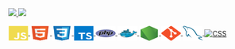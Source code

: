 <div>
   <a href="https://github.com/caul37">
   <img height="180em" src="https://github-readme-stats.vercel.app/api?username=caul137&show_icons=true&theme=tokyonight&include_all_commits=true&count_private=true"/>
   <img height="180em" src="https://github-readme-stats.vercel.app/api/top-langs/?username=caul137&layout=compact&langs_count=6&theme=tokyonight"/>
</div>
    
<div style="display: inline_block"><br>
  <img align="center" alt="Js" height="30" width="40" src="https://raw.githubusercontent.com/devicons/devicon/master/icons/javascript/javascript-plain.svg">
  <img align="center" alt="HTML" height="30" width="40" src="https://raw.githubusercontent.com/devicons/devicon/master/icons/html5/html5-original.svg">
  <img align="center" alt="CSS" height="30" width="40" src="https://raw.githubusercontent.com/devicons/devicon/master/icons/css3/css3-original.svg">
  <img align="center" alt="CSS" height="30" width="40" src="https://raw.githubusercontent.com/devicons/devicon/master/icons/typescript/typescript-original.svg">
  <img align="center" alt="CSS" height="30" width="40" src="https://raw.githubusercontent.com/devicons/devicon/master/icons/php/php-original.svg">
  <img align="center" alt="CSS" height="30" width="40" src="https://raw.githubusercontent.com/devicons/devicon/master/icons/docker/docker-original.svg">
  <img align="center" alt="CSS" height="30" width="40" src="https://raw.githubusercontent.com/devicons/devicon/master/icons/nodejs/nodejs-original.svg">
 <img align="center" alt="CSS" height="30" width="40" src="https://raw.githubusercontent.com/devicons/devicon/master/icons/git/git-original.svg">
 <img align="center" alt="CSS" height="30" width="40" src="https://raw.githubusercontent.com/devicons/devicon/master/icons/mysql/mysql-original.svg">
<img align="center" alt="CSS" height="30" width="40" src="https://raw.githubusercontent.com/devicons/devicon/master/icons/mysql/reactjs-original.svg">
</div>
 
<br>

